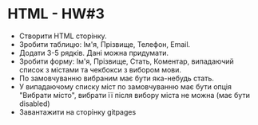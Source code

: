 # HTML - HW#3
- Створити HTML сторінку.
- Зробити таблицю: Ім'я, Прізвище, Телефон, Email.
- Додати 3-5 рядків. Дані можна придумати.
- Зробити форму: Ім'я, Прізвище, Стать, Коментар, випадаючий список з містами та чекбокси з вибором мови.
- По замовчуванню вибраним має бути яка-небудь стать.
- У випадаючому списку міст по замовчуванню має бути опція "Вибрати місто", вибрати її після вибору міста не можна (має бути disabled)
- Завантажити на сторінку gitpages